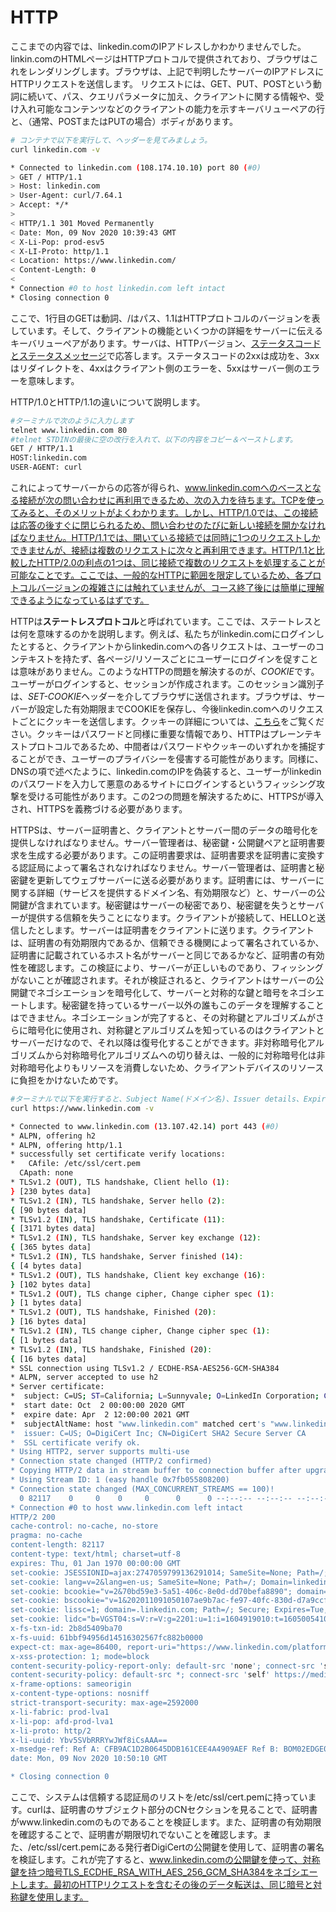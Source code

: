 # HTTP

ここまでの内容では、linkedin.comのIPアドレスしかわかりませんでした。linkin.comのHTMLページはHTTPプロトコルで提供されており、ブラウザはこれをレンダリングします。ブラウザは、上記で判明したサーバーのIPアドレスにHTTPリクエストを送信します。
リクエストには、GET、PUT、POSTという動詞に続いて、パス、クエリパラメータに加え、クライアントに関する情報や、受け入れ可能なコンテンツなどのクライアントの能力を示すキーバリューペアの行と、（通常、POSTまたはPUTの場合）ボディがあります。

```bash
# コンテナで以下を実行して、ヘッダーを見てみましょう。
curl linkedin.com -v
```
```bash
* Connected to linkedin.com (108.174.10.10) port 80 (#0)
> GET / HTTP/1.1
> Host: linkedin.com
> User-Agent: curl/7.64.1
> Accept: */*
> 
< HTTP/1.1 301 Moved Permanently
< Date: Mon, 09 Nov 2020 10:39:43 GMT
< X-Li-Pop: prod-esv5
< X-LI-Proto: http/1.1
< Location: https://www.linkedin.com/
< Content-Length: 0
< 
* Connection #0 to host linkedin.com left intact
* Closing connection 0
```

ここで、1行目のGETは動詞、/はパス、1.1はHTTPプロトコルのバージョンを表しています。そして、クライアントの機能といくつかの詳細をサーバーに伝えるキーバリューペアがあります。サーバは、HTTPバージョン、[ステータスコードとステータスメッセージ](https://ja.wikipedia.org/wiki/HTTP%E3%82%B9%E3%83%86%E3%83%BC%E3%82%BF%E3%82%B9%E3%82%B3%E3%83%BC%E3%83%89)で応答します。ステータスコードの2xxは成功を、3xxはリダイレクトを、4xxはクライアント側のエラーを、5xxはサーバー側のエラーを意味します。

HTTP/1.0とHTTP/1.1の違いについて説明します。

```bash
#ターミナルで次のように入力します
telnet www.linkedin.com 80
#telnet STDINの最後に空の改行を入れて、以下の内容をコピー＆ペーストします。
GET / HTTP/1.1
HOST:linkedin.com
USER-AGENT: curl

```


これによってサーバーからの応答が得られ、www.linkedin.comへのベースとなる接続が次の問い合わせに再利用できるため、次の入力を待ちます。TCPを使ってみると、そのメリットがよくわかります。しかし、HTTP/1.0では、この接続は応答の後すぐに閉じられるため、問い合わせのたびに新しい接続を開かなければなりません。HTTP/1.1では、開いている接続では同時に1つのリクエストしかできませんが、接続は複数のリクエストに次々と再利用できます。HTTP/1.1と比較したHTTP/2.0の利点の1つは、同じ接続で複数のリクエストを処理することが可能なことです。ここでは、一般的なHTTPに範囲を限定しているため、各プロトコルバージョンの複雑さには触れていませんが、コース終了後には簡単に理解できるようになっているはずです。

HTTPは**ステートレスプロトコル**と呼ばれています。ここでは、ステートレスとは何を意味するのかを説明します。例えば、私たちがlinkedin.comにログインしたとすると、クライアントからlinkedin.comへの各リクエストは、ユーザーのコンテキストを持たず、各ページ/リソースごとにユーザーにログインを促すことは意味がありません。このようなHTTPの問題を解決するのが、*COOKIE*です。ユーザーがログインすると、セッションが作成されます。このセッション識別子は、*SET-COOKIE*ヘッダーを介してブラウザに送信されます。ブラウザは、サーバーが設定した有効期限までCOOKIEを保存し、今後linkedin.comへのリクエストごとにクッキーを送信します。クッキーの詳細については、[こちら](https://developer.mozilla.org/ja/docs/Web/HTTP/Cookies)をご覧ください。クッキーはパスワードと同様に重要な情報であり、HTTPはプレーンテキストプロトコルであるため、中間者はパスワードやクッキーのいずれかを捕捉することができ、ユーザーのプライバシーを侵害する可能性があります。同様に、DNSの項で述べたように、linkedin.comのIPを偽装すると、ユーザーがlinkedinのパスワードを入力して悪意のあるサイトにログインするというフィッシング攻撃を受ける可能性があります。この2つの問題を解決するために、HTTPSが導入され、HTTPSを義務づける必要があります。

HTTPSは、サーバー証明書と、クライアントとサーバー間のデータの暗号化を提供しなければなりません。サーバー管理者は、秘密鍵・公開鍵ペアと証明書要求を生成する必要があります。この証明書要求は、証明書要求を証明書に変換する認証局によって署名されなければなりません。サーバー管理者は、証明書と秘密鍵を更新してウェブサーバーに送る必要があります。証明書には、サーバーに関する詳細（サービスを提供するドメイン名、有効期限など）と、サーバーの公開鍵が含まれています。秘密鍵はサーバーの秘密であり、秘密鍵を失うとサーバーが提供する信頼を失うことになります。クライアントが接続して、HELLOと送信したとします。サーバーは証明書をクライアントに送ります。クライアントは、証明書の有効期限内であるか、信頼できる機関によって署名されているか、証明書に記載されているホスト名がサーバーと同じであるかなど、証明書の有効性を確認します。この検証により、サーバーが正しいものであり、フィッシングがないことが確認されます。それが検証されると、クライアントはサーバーの公開鍵でネゴシエーションを暗号化して、サーバーと対称的な鍵と暗号をネゴシエートします。秘密鍵を持っているサーバー以外の誰もこのデータを理解することはできません。ネゴシエーションが完了すると、その対称鍵とアルゴリズムがさらに暗号化に使用され、対称鍵とアルゴリズムを知っているのはクライアントとサーバーだけなので、それ以降は復号化することができます。非対称暗号化アルゴリズムから対称暗号化アルゴリズムへの切り替えは、一般的に対称暗号化は非対称暗号化よりもリソースを消費しないため、クライアントデバイスのリソースに負担をかけないためです。

```bash
#ターミナルで以下を実行すると、Subject Name(ドメイン名)、Issuer details、Expiry dateなどの証明書の詳細が表示されます。
curl https://www.linkedin.com -v 
```
```bash
* Connected to www.linkedin.com (13.107.42.14) port 443 (#0)
* ALPN, offering h2
* ALPN, offering http/1.1
* successfully set certificate verify locations:
*   CAfile: /etc/ssl/cert.pem
  CApath: none
* TLSv1.2 (OUT), TLS handshake, Client hello (1):
} [230 bytes data]
* TLSv1.2 (IN), TLS handshake, Server hello (2):
{ [90 bytes data]
* TLSv1.2 (IN), TLS handshake, Certificate (11):
{ [3171 bytes data]
* TLSv1.2 (IN), TLS handshake, Server key exchange (12):
{ [365 bytes data]
* TLSv1.2 (IN), TLS handshake, Server finished (14):
{ [4 bytes data]
* TLSv1.2 (OUT), TLS handshake, Client key exchange (16):
} [102 bytes data]
* TLSv1.2 (OUT), TLS change cipher, Change cipher spec (1):
} [1 bytes data]
* TLSv1.2 (OUT), TLS handshake, Finished (20):
} [16 bytes data]
* TLSv1.2 (IN), TLS change cipher, Change cipher spec (1):
{ [1 bytes data]
* TLSv1.2 (IN), TLS handshake, Finished (20):
{ [16 bytes data]
* SSL connection using TLSv1.2 / ECDHE-RSA-AES256-GCM-SHA384
* ALPN, server accepted to use h2
* Server certificate:
*  subject: C=US; ST=California; L=Sunnyvale; O=LinkedIn Corporation; CN=www.linkedin.com
*  start date: Oct  2 00:00:00 2020 GMT
*  expire date: Apr  2 12:00:00 2021 GMT
*  subjectAltName: host "www.linkedin.com" matched cert's "www.linkedin.com"
*  issuer: C=US; O=DigiCert Inc; CN=DigiCert SHA2 Secure Server CA
*  SSL certificate verify ok.
* Using HTTP2, server supports multi-use
* Connection state changed (HTTP/2 confirmed)
* Copying HTTP/2 data in stream buffer to connection buffer after upgrade: len=0
* Using Stream ID: 1 (easy handle 0x7fb055808200)
* Connection state changed (MAX_CONCURRENT_STREAMS == 100)!
  0 82117    0     0    0     0      0      0 --:--:-- --:--:-- --:--:--     0
* Connection #0 to host www.linkedin.com left intact
HTTP/2 200 
cache-control: no-cache, no-store
pragma: no-cache
content-length: 82117
content-type: text/html; charset=utf-8
expires: Thu, 01 Jan 1970 00:00:00 GMT
set-cookie: JSESSIONID=ajax:2747059799136291014; SameSite=None; Path=/; Domain=.www.linkedin.com; Secure
set-cookie: lang=v=2&lang=en-us; SameSite=None; Path=/; Domain=linkedin.com; Secure
set-cookie: bcookie="v=2&70bd59e3-5a51-406c-8e0d-dd70befa8890"; domain=.linkedin.com; Path=/; Secure; Expires=Wed, 09-Nov-2022 22:27:42 GMT; SameSite=None
set-cookie: bscookie="v=1&202011091050107ae9b7ac-fe97-40fc-830d-d7a9ccf80659AQGib5iXwarbY8CCBP94Q39THkgUlx6J"; domain=.www.linkedin.com; Path=/; Secure; Expires=Wed, 09-Nov-2022 22:27:42 GMT; HttpOnly; SameSite=None
set-cookie: lissc=1; domain=.linkedin.com; Path=/; Secure; Expires=Tue, 09-Nov-2021 10:50:10 GMT; SameSite=None
set-cookie: lidc="b=VGST04:s=V:r=V:g=2201:u=1:i=1604919010:t=1605005410:v=1:sig=AQHe-KzU8i_5Iy6MwnFEsgRct3c9Lh5R"; Expires=Tue, 10 Nov 2020 10:50:10 GMT; domain=.linkedin.com; Path=/; SameSite=None; Secure
x-fs-txn-id: 2b8d5409ba70
x-fs-uuid: 61bbf94956d14516302567fc882b0000
expect-ct: max-age=86400, report-uri="https://www.linkedin.com/platform-telemetry/ct"
x-xss-protection: 1; mode=block
content-security-policy-report-only: default-src 'none'; connect-src 'self' www.linkedin.com www.google-analytics.com https://dpm.demdex.net/id lnkd.demdex.net blob: https://linkedin.sc.omtrdc.net/b/ss/ static.licdn.com static-exp1.licdn.com static-exp2.licdn.com static-exp3.licdn.com; script-src 'sha256-THuVhwbXPeTR0HszASqMOnIyxqEgvGyBwSPBKBF/iMc=' 'sha256-PyCXNcEkzRWqbiNr087fizmiBBrq9O6GGD8eV3P09Ik=' 'sha256-2SQ55Erm3CPCb+k03EpNxU9bdV3XL9TnVTriDs7INZ4=' 'sha256-S/KSPe186K/1B0JEjbIXcCdpB97krdzX05S+dHnQjUs=' platform.linkedin.com platform-akam.linkedin.com platform-ecst.linkedin.com platform-azur.linkedin.com static.licdn.com static-exp1.licdn.com static-exp2.licdn.com static-exp3.licdn.com; img-src data: blob: *; font-src data: *; style-src 'self' 'unsafe-inline' static.licdn.com static-exp1.licdn.com static-exp2.licdn.com static-exp3.licdn.com; media-src dms.licdn.com; child-src blob: *; frame-src 'self' lnkd.demdex.net linkedin.cdn.qualaroo.com; manifest-src 'self'; report-uri https://www.linkedin.com/platform-telemetry/csp?f=g
content-security-policy: default-src *; connect-src 'self' https://media-src.linkedin.com/media/ www.linkedin.com s.c.lnkd.licdn.com m.c.lnkd.licdn.com s.c.exp1.licdn.com s.c.exp2.licdn.com m.c.exp1.licdn.com m.c.exp2.licdn.com wss://*.linkedin.com dms.licdn.com https://dpm.demdex.net/id lnkd.demdex.net blob: https://accounts.google.com/gsi/status https://linkedin.sc.omtrdc.net/b/ss/ www.google-analytics.com static.licdn.com static-exp1.licdn.com static-exp2.licdn.com static-exp3.licdn.com media.licdn.com media-exp1.licdn.com media-exp2.licdn.com media-exp3.licdn.com; img-src data: blob: *; font-src data: *; style-src 'unsafe-inline' 'self' static-src.linkedin.com *.licdn.com; script-src 'report-sample' 'unsafe-inline' 'unsafe-eval' 'self' spdy.linkedin.com static-src.linkedin.com *.ads.linkedin.com *.licdn.com static.chartbeat.com www.google-analytics.com ssl.google-analytics.com bcvipva02.rightnowtech.com www.bizographics.com sjs.bizographics.com js.bizographics.com d.la4-c1-was.salesforceliveagent.com slideshare.www.linkedin.com https://snap.licdn.com/li.lms-analytics/ platform.linkedin.com platform-akam.linkedin.com platform-ecst.linkedin.com platform-azur.linkedin.com; object-src 'none'; media-src blob: *; child-src blob: lnkd-communities: voyager: *; frame-ancestors 'self'; report-uri https://www.linkedin.com/platform-telemetry/csp?f=l
x-frame-options: sameorigin
x-content-type-options: nosniff
strict-transport-security: max-age=2592000
x-li-fabric: prod-lva1
x-li-pop: afd-prod-lva1
x-li-proto: http/2
x-li-uuid: Ybv5SVbRRRYwJWf8iCsAAA==
x-msedge-ref: Ref A: CFB9AC1D2B0645DDB161CEE4A4909AEF Ref B: BOM02EDGE0712 Ref C: 2020-11-09T10:50:10Z
date: Mon, 09 Nov 2020 10:50:10 GMT

* Closing connection 0
```

ここで、システムは信頼する認証局のリストを/etc/ssl/cert.pemに持っています。curlは、証明書のサブジェクト部分のCNセクションを見ることで、証明書がwww.linkedin.comのものであることを検証します。また、証明書の有効期限を確認することで、証明書が期限切れでないことを確認します。また、/etc/ssl/cert.pemにある発行者DigiCertの公開鍵を使用して、証明書の署名を検証します。これが完了すると、www.linkedin.comの公開鍵を使って、対称鍵を持つ暗号TLS_ECDHE_RSA_WITH_AES_256_GCM_SHA384をネゴシエートします。最初のHTTPリクエストを含むその後のデータ転送は、同じ暗号と対称鍵を使用します。


